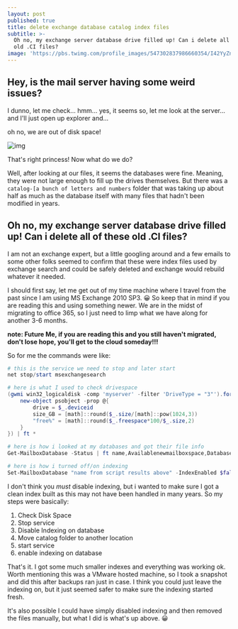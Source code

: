 ```yaml
---
layout: post
published: true
title: delete exchange database catalog index files
subtitle: >-
  Oh no, my exchange server database drive filled up! Can i delete all of these
  old .CI files?
image: 'https://pbs.twimg.com/profile_images/547302837986660354/I42YyZn1_400x400.png'
---
```

## Hey, is the mail server having some weird issues?

I dunno, let me check... hmm... yes, it seems so, let me look at the server... and I'll just open up explorer and...

oh no, we are out of disk space!

![img](http://images1.fanpop.com/images/image_uploads/gasp-princesses-880314_500_333.jpg)

That's right princess! Now what do we do?

Well, after looking at our files, it seems the databases were fine. Meaning, they were not large enough to fill up the drives themselves. But there was a `catalog-[a bunch of letters and numbers` folder that was taking up about half as much as the database itself with many files that hadn't been modified in years.

## Oh no, my exchange server database drive filled up! Can i delete all of these old .CI files?

I am not an exchange expert, but a little googling around and a few emails to some other folks seemed to confirm that these were index files used by exchange search and could be safely deleted and exchange would rebuild whatever it needed. 

I should first say, let me get out of my time machine where I travel from the past since I am using MS Exchange 2010 SP3. 😀 So keep that in mind if you are reading this and using something newer. We are in the midst of migrating to office 365, so I just need to limp what we have along for another 3-6 months.

__note: Future Me, if you are reading this and you still haven't migrated, don't lose hope, you'll get to the cloud someday!!!__

So for me the commands were like:
``` powershell
# this is the service we need to stop and later start
net stop/start msexchangesearch

# here is what I used to check drivespace
(gwmi win32_logicaldisk -comp 'myserver' -filter 'DriveType = "3"').foreach({
    new-object psobject -prop @{
        drive = $_.deviceid
        size_GB = [math]::round($_.size/[math]::pow(1024,3))
        "free%" = [math]::round($_.freespace*100/$_.size,2)
    }
}) | ft *

# here is how i looked at my databases and got their file info
Get-MailboxDatabase -Status | ft name,Availablenewmailboxspace,Databasesize, edb*

# here is how i turned off/on indexing
Set-MailboxDatabase "name from script results above" -IndexEnabled $false/$true
```

I don't think you *must* disable indexing, but i wanted to make sure I got a clean index built as this may not have been handled in many years. So my steps were basically:
1. Check Disk Space
2. Stop service
3. Disable Indexing on database
4. Move catalog folder to another location
5. start service
6. enable indexing on database

That's it. I got some much smaller indexes and everything was working ok. Worth mentioning this was a VMware hosted machine, so I took a snapshot and did this after backups ran just in case. I think you could just leave the indexing on, but it just seemed safer to make sure the indexing started fresh.

It's also possible I could have simply disabled indexing and then removed the files manually, but what I did is what's up above. 😀


